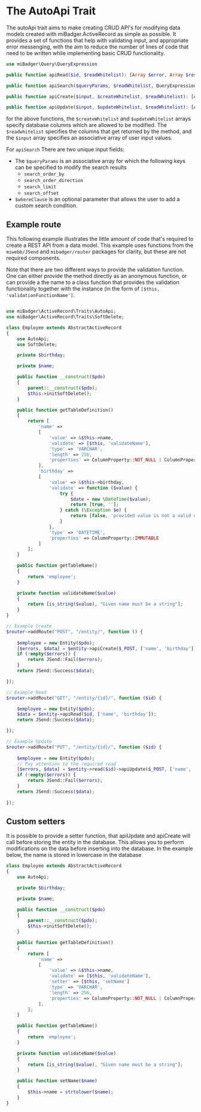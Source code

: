 # The AutoApi Trait

The autoApi trait aims to make creating CRUD API's for modifying data models created with miBadger.ActiveRecord as simple as possible. It provides a set of functions that help with validating input, and appropriate error messenging, with the aim to reduce the number of lines of code that need to be written while implementing basic CRUD functionality.

```php
use miBadger\Query\QueryExpression

public function apiRead($id, $readWhitelist): [Array $error, Array $result];

public function apiSearch($queryParams, $readWhitelist, QueryExpression $whereClause = null): Array;

public function apiCreate($input, $createWhitelist, $readWhitelist): [Array $errors, Array $result];

public function apiUpdate($input, $updateWhitelist, $readWhitelist): [Array $errors, Array $result];
```

for the above functions, the ```$createWhitelist``` and ```$updateWhitelist``` arrays specify database columns which are allowed to be modified. The ```$readwhitelist``` specifies the columns that get returned by the method, and the ```$input``` array specifies an associative array of user input values.

For ```apiSearch``` There are two unique input fields:
- The ```$queryParams``` is an associative array for which the following keys can be specified to modify the search results
	- ```search_order_by```
	- ```search_order_direction```
	- ```search_limit```
	- ```search_offset``` 
- ```$whereClause``` is an optional parameter that allows the user to add a custom search condition.

## Example route
This following example illustrates the little amount of code that's required to create a REST API from a data model. This example uses functions from the ```miwebb/JSend``` and ```mibadger/router``` packages for clarity, but these are not required components.

Note that there are two different ways to provide the validation function. One can either provide the method directly as an anonymous function, or can provide a the name to a class function that provides the validation functionality together with the instance (in the form of ```[$this, 'validationFunctionName']```.

```php

use miBadger\ActiveRecord\Traits\AutoApi;
use miBadger\ActiveRecord\Traits\SoftDelete;

class Employee extends AbstractActiveRecord
{
	use AutoApi;
	use SoftDelete;

	private $birthday;

	private $name;

	public function __construct($pdo)
	{
		parent::__construct($pdo);
		$this->initSoftDelete();
	}

	public function getTableDefinition()
	{
		return [
			'name' => 
			[
				'value' => &$this->name,
				'validate' => [$this, 'validateName'],
				'type' => 'VARCHAR',
				'length' => 256,
				'properties' => ColumnProperty::NOT_NULL | ColumnProperty::UNIQUE
			],
			'birthday' => 
			[
				'value' => &$this->birthday,
				'validate' => function ($value) {
					try {
						$date = new \DateTime($value);
						return [true, ''];
					} catch (\Exception $e) {
						return [false, 'provided value is not a valid date'];
					}
				},
				'type' => 'DATETIME',
				'properties' => ColumnProperty::IMMUTABLE
			]
		];
	}

	public function getTableName() 
	{
		return 'employee';
	}

	private function validateName($value)
	{
		return [is_string($value), "Given name must be a string"];
	}
}

// Example Create
$router->addRoute("POST", "/entity/", function () {
	
	$employee = new Entity($pdo);
	[$errors, $data] = $entity->apiCreate($_POST, ['name', 'birthday'], ['id', 'name', 'birthday']);
	if (!empty($errors)) {
		return JSend::Fail($errors);
	}
	return JSend::Success($data);

});

// Example Read
$router->addRoute("GET", "/entity/{id}/", function ($id) {

	$employee = new Entity($pdo);
	$data = $entity->apiRead($id, ['name', 'birthday']);
	return JSend::Success($data);

});

// Example Update
$router->addRoute("PUT", "/entity/{id}/", function ($id) {
	
	$employee = new Entity($pdo);
	// Pay attention to the required read
	[$errors, $data] = $entity->read($id)->apiUpdate($_POST, ['name', 'birthday'], ['id', 'name', 'birthday']);
	if (!empty($errors)) {
		return JSend::Fail($errors);
	}
	return JSend::Success($data);
	
});
```

## Custom setters
It is possible to provide a setter function, that apiUpdate and apiCreate will call before storing the entity in the database. This allows you to perform modifications on the data before inserting into the database.
In the example below, the name is stored in lowercase in the database
```php
class Employee extends AbstractActiveRecord
{
	use AutoApi;

	private $birthday;

	private $name;

	public function __construct($pdo)
	{
		parent::__construct($pdo);
		$this->initSoftDelete();
	}

	public function getTableDefinition()
	{
		return [
			'name' => 
			[
				'value' => &$this->name,
				'validate' => [$this, 'validateName'],
				'setter' => [$this, 'setName']
				'type' => 'VARCHAR',
				'length' => 256,
				'properties' => ColumnProperty::NOT_NULL | ColumnProperty::UNIQUE
			],
		];
	}

	public function getTableName() 
	{
		return 'employee';
	}

	private function validateName($value)
	{
		return [is_string($value), "Given name must be a string"];
	}

	public function setName($name)
	{
		$this->name = strtolower($name);
	}
}
```

